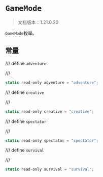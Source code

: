 # `GameMode`

> 文档版本：1.21.0.20

`GameMode`枚举。

## 常量

/// define
`adventure`


///

```js
static read-only adventure = "adventure";
```


/// define
`creative`


///

```js
static read-only creative = "creative";
```


/// define
`spectator`


///

```js
static read-only spectator = "spectator";
```


/// define
`survival`


///

```js
static read-only survival = "survival";
```

